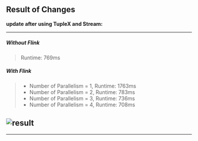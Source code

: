 ## Result of Changes

**update after using TupleX and Stream:**

---
##### Without Flink 
> Runtime: 769ms

##### With Flink

>- Number of Parallelism = 1, Runtime: 1763ms
>- Number of Parallelism = 2, Runtime: 783ms
>- Number of Parallelism = 3, Runtime: 736ms
>- Number of Parallelism = 4, Runtime: 708ms

![result](/bike_id_aufgaben/Result/result_update.png)
---
---

